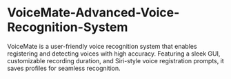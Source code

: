 # VoiceMate-Advanced-Voice-Recognition-System
VoiceMate is a user-friendly voice recognition system that enables registering and detecting voices with high accuracy. Featuring a sleek GUI, customizable recording duration, and Siri-style voice registration prompts, it saves profiles for seamless recognition.
